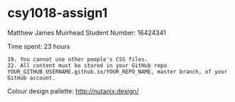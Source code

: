 # csy1018-assign1

Matthew James Muirhead
Student Number: 16424341

Time spent: 23 hours

	19.	You cannot use other people's CSS files.
	22.	All content must be stored in your GitHub repo YOUR_GITHUB_USERNAME.github.io/YOUR_REPO_NAME, master branch, of your GitHub account.

Colour design pallette: http://nutanix.design/